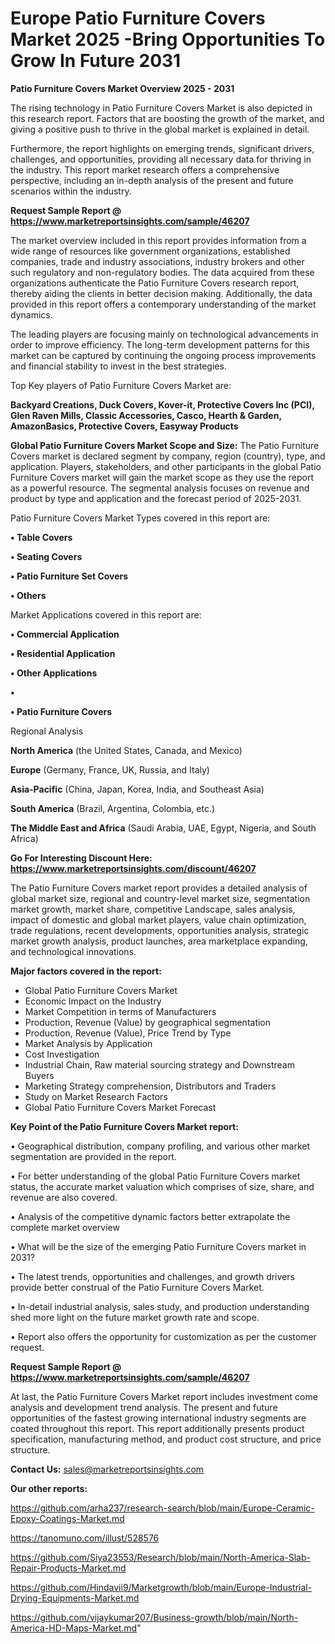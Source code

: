 # Europe Patio Furniture Covers Market 2025 -Bring Opportunities To Grow In Future 2031

<Strong> Patio Furniture Covers Market Overview 2025 - 2031</strong>

The rising technology in Patio Furniture Covers Market is also depicted in this research report. Factors that are boosting the growth of the market, and giving a positive push to thrive in the global market is explained in detail.

Furthermore, the report highlights on emerging trends, significant drivers, challenges, and opportunities, providing all necessary data for thriving in the industry. This report market research offers a comprehensive perspective, including an in-depth analysis of the present and future scenarios within the industry.

<strong>Request Sample Report @ <a href=https://www.marketreportsinsights.com/sample/46207>https://www.marketreportsinsights.com/sample/46207</a></strong>

The market overview included in this report provides information from a wide range of resources like government organizations, established companies, trade and industry associations, industry brokers and other such regulatory and non-regulatory bodies. The data acquired from these organizations authenticate the Patio Furniture Covers research report, thereby aiding the clients in better decision making. Additionally, the data provided in this report offers a contemporary understanding of the market dynamics.

The leading players are focusing mainly on technological advancements in order to improve efficiency. The long-term development patterns for this market can be captured by continuing the ongoing process improvements and financial stability to invest in the best strategies.

Top Key players of Patio Furniture Covers Market are:

<strong>Backyard Creations, Duck Covers, Kover-it, Protective Covers Inc (PCI), Glen Raven Mills, Classic Accessories, Casco, Hearth & Garden, AmazonBasics, Protective Covers, Easyway Products</strong>

<strong><b>Global Patio Furniture Covers Market Scope and Size:</b></strong>
The Patio Furniture Covers market is declared segment by company, region (country), type, and application. Players, stakeholders, and other participants in the global Patio Furniture Covers market will gain the market scope as they use the report as a powerful resource. The segmental analysis focuses on revenue and product by type and application and the forecast period of 2025-2031.

Patio Furniture Covers Market Types covered in this report are:

<strong>•  Table Covers

•  Seating Covers

•  Patio Furniture Set Covers

•  Others</strong>

Market Applications covered in this report are:

<strong>•  Commercial Application

•  Residential Application

•  Other Applications

•  

•  Patio Furniture Covers</strong> 

Regional Analysis

<strong>North America</strong> (the United States, Canada, and Mexico)

<strong>Europe</strong> (Germany, France, UK, Russia, and Italy)

<strong>Asia-Pacific</strong> (China, Japan, Korea, India, and Southeast Asia)

<strong>South America</strong> (Brazil, Argentina, Colombia, etc.)

<strong>The Middle East and Africa</strong> (Saudi Arabia, UAE, Egypt, Nigeria, and South Africa)

<strong>Go For Interesting Discount Here: <a href=https://www.marketreportsinsights.com/discount/46207>https://www.marketreportsinsights.com/discount/46207</a></strong>

The Patio Furniture Covers market report provides a detailed analysis of global market size, regional and country-level market size, segmentation market growth, market share, competitive Landscape, sales analysis, impact of domestic and global market players, value chain optimization, trade regulations, recent developments, opportunities analysis, strategic market growth analysis, product launches, area marketplace expanding, and technological innovations.

<strong><b>Major factors covered in the report:</b></strong>
<ul>
  <li>Global Patio Furniture Covers Market </li>
  <li>Economic Impact on the Industry</li>
  <li>Market Competition in terms of Manufacturers</li>
  <li>Production, Revenue (Value) by geographical segmentation</li>
  <li>Production, Revenue (Value), Price Trend by Type</li>
  <li>Market Analysis by Application</li>
  <li>Cost Investigation</li>
  <li>Industrial Chain, Raw material sourcing strategy and Downstream Buyers</li>
  <li>Marketing Strategy comprehension, Distributors and Traders</li>
  <li>Study on Market Research Factors</li>
  <li>Global Patio Furniture Covers Market Forecast</li>
</ul>

<strong><b>Key Point of the Patio Furniture Covers Market report:</b></strong>

• Geographical distribution, company profiling, and various other market segmentation are provided in the report.

• For better understanding of the global Patio Furniture Covers market status, the accurate market valuation which comprises of size, share, and revenue are also covered.

• Analysis of the competitive dynamic factors better extrapolate the complete market overview

• What will be the size of the emerging Patio Furniture Covers market in 2031?

• The latest trends, opportunities and challenges, and growth drivers provide better construal of the Patio Furniture Covers Market.

• In-detail industrial analysis, sales study, and production understanding shed more light on the future market growth rate and scope.

• Report also offers the opportunity for customization as per the customer request.

<strong>Request Sample Report @ <a href=https://www.marketreportsinsights.com/sample/46207>https://www.marketreportsinsights.com/sample/46207</a></strong>

At last, the Patio Furniture Covers Market report includes investment come analysis and development trend analysis. The present and future opportunities of the fastest growing international industry segments are coated throughout this report. This report additionally presents product specification, manufacturing method, and product cost structure, and price structure.

<strong>Contact Us:</strong>
sales@marketreportsinsights.com

<strong>Our other reports:</strong>

<a href=https://github.com/arha237/research-search/blob/main/Europe-Ceramic-Epoxy-Coatings-Market.md>https://github.com/arha237/research-search/blob/main/Europe-Ceramic-Epoxy-Coatings-Market.md</a>

<a href=https://tanomuno.com/illust/528576>https://tanomuno.com/illust/528576</a>

<a href=https://github.com/Siya23553/Research/blob/main/North-America-Slab-Repair-Products-Market.md>https://github.com/Siya23553/Research/blob/main/North-America-Slab-Repair-Products-Market.md</a>

<a href=https://github.com/Hindavii9/Marketgrowth/blob/main/Europe-Industrial-Drying-Equipments-Market.md>https://github.com/Hindavii9/Marketgrowth/blob/main/Europe-Industrial-Drying-Equipments-Market.md</a>

<a href=https://github.com/vijaykumar207/Business-growth/blob/main/North-America-HD-Maps-Market.md>https://github.com/vijaykumar207/Business-growth/blob/main/North-America-HD-Maps-Market.md</a>"
